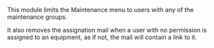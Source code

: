 This module limits the Maintenance menu to users with any of the
maintenance groups.

It also removes the assignation mail when a user with no permission is
assigned to an equipment, as if not, the mail will contain a link to it.
